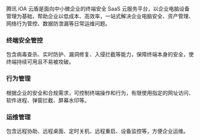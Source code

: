 腾讯 iOA 云盾是面向中小微企业的终端安全 SaaS 云服务平台，以企业电脑设备管理为基础，帮助企业以低成本、高效率，一站式解决企业电脑安全、资产管理、网络行为管控、数据防泄漏等日常运维问题。

### 终端安全管控
包含病毒查杀、实时防护、漏洞修复、入侵拦截等能力，保障终端本身的安全，使终端持续可用且不易被攻破。

### 行为管理
根据企业的安全和合规需求，可控制终端操作和行为，有限使用指定的网址访问、软件进程、弹窗拦截、屏幕水印等。

### 运维管理
包含远程协助、远程桌面、定时关机、远程重启、设备监控等，方便企业运维。

